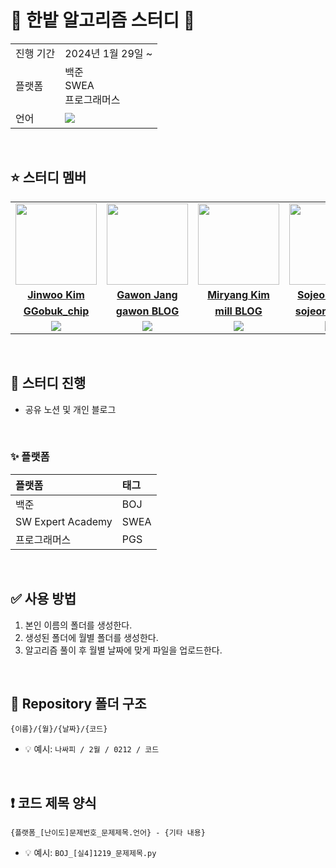 
# 🍊 한밭 알고리즘 스터디 🍊

<table>
  <tr>
    <td>진행 기간</td>
    <td>2024년 1월 29일 ~ </td>
  </tr>
  <tr>
    <td>플랫폼</td>
    <td>백준 <br> SWEA <br> 프로그래머스 
  </tr>
  <tr>
    <td>언어</td>
    <td>
        <img src="https://img.shields.io/badge/Python-3776AB?style=for-the-badge&logo=python&logoColor=white">
    </td>
  </tr>
</table>

<br/>

## ⭐ 스터디 멤버

<table>
 <tr>
    <td align="center"><a href="https://github.com/yasisicoco"><img src="https://avatars.githubusercontent.com/yasisicoco" width="130px;" alt=""></a></td>
    <td align="center"><a href="https://github.com/gawona"><img src="https://avatars.githubusercontent.com/gawona" width="130px;" alt=""></a></td>
    <td align="center"><a href="https://github.com/miryang1016"><img src="https://avatars.githubusercontent.com/miryang1016" width="130px;" alt=""></a></td>
    <td align="center"><a href="https://github.com/sojeong32"><img src="https://avatars.githubusercontent.com/sojeong32" width="130px;" alt=""></a></td>
  </tr>
  <tr>
    <td align="center"><a href="https://github.com/yasisicoco"><b>Jinwoo Kim</b></a></td>
    <td align="center"><a href="https://github.com/gawona"><b>Gawon Jang</b></a></td>
    <td align="center"><a href="https://github.com/miryang1016"><b>Miryang Kim</b></a></td>
    <td align="center"><a href="https://github.com/sojeong32"><b>Sojeong Park</b></a></td>
  </tr>
  <tr>
    <td align="center"><a href="https://designzino.tistory.com/"><b>GGobuk_chip</b></a></td>
    <td align="center"><a href="https://nowag.tistory.com/"><b>gawon BLOG</b></a></td>
    <td align="center"><a href="https://millstory.tistory.com/"><b>mill BLOG</b></a></td>
    <td align="center"><a href="https://sojeong-2.tistory.com/2"><b>sojeong BLOG</b></a></td>
  </tr>
    <tr> 
    <td align="center"><img src="https://img.shields.io/badge/Python-3776AB?style=for-the-badge&logo=python&logoColor=white"></td>
    <td align="center"><img src="https://img.shields.io/badge/Python-3776AB?style=for-the-badge&logo=python&logoColor=white"></td>
    <td align="center"><img src="https://img.shields.io/badge/Python-3776AB?style=for-the-badge&logo=python&logoColor=white"></td>
    <td align="center"><img src="https://img.shields.io/badge/Python-3776AB?style=for-the-badge&logo=python&logoColor=white"></td>
  </tr> 
</table>

<br/>

## 📌 스터디 진행
- 공유 노션 및 개인 블로그
  
<br/>

### ✨ 플랫폼

| 플랫폼                   |  태그   |
|:----------------------|:-----|
| 백준                    |  BOJ  |
| SW Expert Academy      | SWEA |
| 프로그래머스            | PGS |

<br/>

## ✅ 사용 방법
1. 본인 이름의 폴더를 생성한다.
2. 생성된 폴더에 월별 폴더를 생성한다.
3. 알고리즘 풀이 후 월별 날짜에 맞게 파일을 업로드한다.

<br/>

## 📁 Repository 폴더 구조
```
{이름}/{월}/{날짜}/{코드}
```

- 💡 예시: `나싸피 / 2월 / 0212 / 코드`

<br/>

## ❗ 코드 제목 양식

```
{플랫폼_[난이도]문제번호_문제제목.언어} - {기타 내용}
```

- 💡 예시: `BOJ_[실4]1219_문제제목.py`
